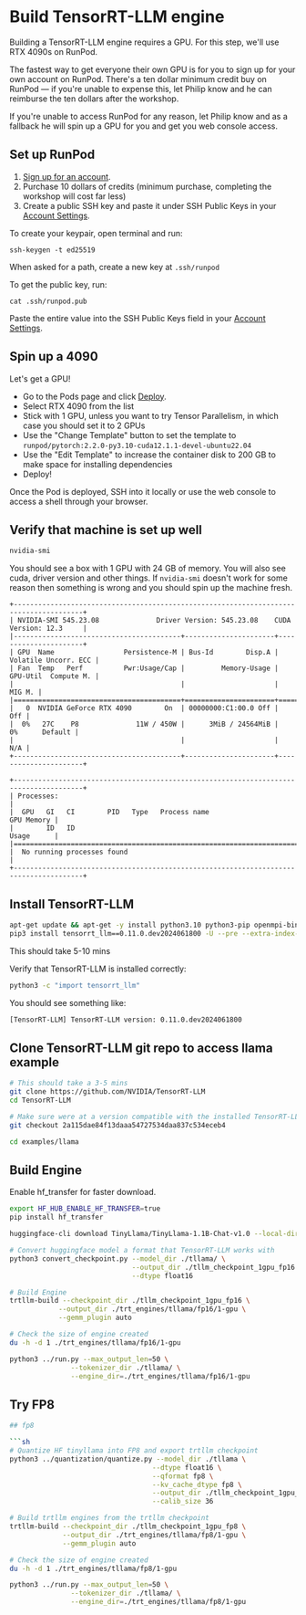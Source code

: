 # Build TensorRT-LLM engine 

Building a TensorRT-LLM engine requires a GPU. For this step, we'll use RTX 4090s on RunPod.

The fastest way to get everyone their own GPU is for you to sign up for your own account on RunPod. There's a ten dollar minimum credit buy on RunPod — if you're unable to expense this, let Philip know and he can reimburse the ten dollars after the workshop.

If you're unable to access RunPod for any reason, let Philip know and as a fallback he will spin up a GPU for you and get you web console access.

## Set up RunPod

1. [Sign up for an account](https://www.runpod.io/console/signup).
2. Purchase 10 dollars of credits (minimum purchase, completing the workshop will cost far less)
3. Create a public SSH key and paste it under SSH Public Keys in your [Account Settings](https://www.runpod.io/console/user/settings).

To create your keypair, open terminal and run:

```
ssh-keygen -t ed25519
```

When asked for a path, create a new key at `.ssh/runpod`

To get the public key, run:

```
cat .ssh/runpod.pub
```

Paste the entire value into the SSH Public Keys field in your [Account Settings](https://www.runpod.io/console/user/settings).

## Spin up a 4090

Let's get a GPU!

- Go to the Pods page and click [Deploy](https://www.runpod.io/console/deploy).
- Select RTX 4090 from the list
- Stick with 1 GPU, unless you want to try Tensor Parallelism, in which case you should set it to 2 GPUs
- Use the "Change Template" button to set the template to `runpod/pytorch:2.2.0-py3.10-cuda12.1.1-devel-ubuntu22.04`
- Use the "Edit Template" to increase the container disk to 200 GB to make space for installing dependencies
- Deploy!

Once the Pod is deployed, SSH into it locally or use the web console to access a shell through your browser.

## Verify that machine is set up well

```sh
nvidia-smi
```

You should see a box with 1 GPU with 24 GB of memory. You will also see cuda,
driver version and other things. If `nvidia-smi` doesn't work for some reason
then something is wrong and you should spin up the machine fresh.

```
+---------------------------------------------------------------------------------------+
| NVIDIA-SMI 545.23.08              Driver Version: 545.23.08    CUDA Version: 12.3     |
|-----------------------------------------+----------------------+----------------------+
| GPU  Name                 Persistence-M | Bus-Id        Disp.A | Volatile Uncorr. ECC |
| Fan  Temp   Perf          Pwr:Usage/Cap |         Memory-Usage | GPU-Util  Compute M. |
|                                         |                      |               MIG M. |
|=========================================+======================+======================|
|   0  NVIDIA GeForce RTX 4090        On  | 00000000:C1:00.0 Off |                  Off |
|  0%   27C    P8              11W / 450W |      3MiB / 24564MiB |      0%      Default |
|                                         |                      |                  N/A |
+-----------------------------------------+----------------------+----------------------+

+---------------------------------------------------------------------------------------+
| Processes:                                                                            |
|  GPU   GI   CI        PID   Type   Process name                            GPU Memory |
|        ID   ID                                                             Usage      |
|=======================================================================================|
|  No running processes found                                                           |
+---------------------------------------------------------------------------------------+
```

## Install TensorRT-LLM

```sh
apt-get update && apt-get -y install python3.10 python3-pip openmpi-bin libopenmpi-dev git git-lfs
pip3 install tensorrt_llm==0.11.0.dev2024061800 -U --pre --extra-index-url https://pypi.nvidia.com
```

This should take 5-10 mins

Verify that TensorRT-LLM is installed correctly:

```sh
python3 -c "import tensorrt_llm"
```

You should see something like:

```sh
[TensorRT-LLM] TensorRT-LLM version: 0.11.0.dev2024061800
```

## Clone TensorRT-LLM git repo to access llama example

```sh
# This should take a 3-5 mins
git clone https://github.com/NVIDIA/TensorRT-LLM
cd TensorRT-LLM

# Make sure were at a version compatible with the installed TensorRT-LLM library installed via pip above
git checkout 2a115dae84f13daaa54727534daa837c534eceb4

cd examples/llama
```

## Build Engine

Enable hf_transfer for faster download.

```sh
export HF_HUB_ENABLE_HF_TRANSFER=true
pip install hf_transfer

```

```sh
huggingface-cli download TinyLlama/TinyLlama-1.1B-Chat-v1.0 --local-dir tllama

# Convert huggingface model a format that TensorRT-LLM works with
python3 convert_checkpoint.py --model_dir ./tllama/ \
                              --output_dir ./tllm_checkpoint_1gpu_fp16 \
                              --dtype float16

# Build Engine
trtllm-build --checkpoint_dir ./tllm_checkpoint_1gpu_fp16 \
            --output_dir ./trt_engines/tllama/fp16/1-gpu \
            --gemm_plugin auto

# Check the size of engine created
du -h -d 1 ./trt_engines/tllama/fp16/1-gpu

python3 ../run.py --max_output_len=50 \
               --tokenizer_dir ./tllama/ \
               --engine_dir=./trt_engines/tllama/fp16/1-gpu
```

## Try FP8

```sh
## fp8

```sh
# Quantize HF tinyllama into FP8 and export trtllm checkpoint
python3 ../quantization/quantize.py --model_dir ./tllama \
                                   --dtype float16 \
                                   --qformat fp8 \
                                   --kv_cache_dtype fp8 \
                                   --output_dir ./tllm_checkpoint_1gpu_fp8 \
                                   --calib_size 36

# Build trtllm engines from the trtllm checkpoint
trtllm-build --checkpoint_dir ./tllm_checkpoint_1gpu_fp8 \
             --output_dir ./trt_engines/tllama/fp8/1-gpu \
             --gemm_plugin auto

# Check the size of engine created
du -h -d 1 ./trt_engines/tllama/fp8/1-gpu

python3 ../run.py --max_output_len=50 \
               --tokenizer_dir ./tllama/ \
               --engine_dir=./trt_engines/tllama/fp8/1-gpu
```
